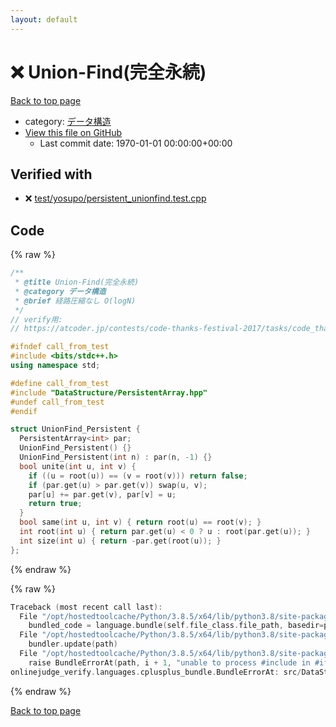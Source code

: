 ```yaml
---
layout: default
---
```


<!-- mathjax config similar to math.stackexchange -->
<script type="text/javascript" async
  src="https://cdnjs.cloudflare.com/ajax/libs/mathjax/2.7.5/MathJax.js?config=TeX-MML-AM_CHTML">
</script>
<script type="text/x-mathjax-config">
  MathJax.Hub.Config({
    TeX: { equationNumbers: { autoNumber: "AMS" }},
    tex2jax: {
      inlineMath: [ ['$','$'] ],
      processEscapes: true
    },
    "HTML-CSS": { matchFontHeight: false },
    displayAlign: "left",
    displayIndent: "2em"
  });
</script>

<script type="text/javascript" src="https://cdnjs.cloudflare.com/ajax/libs/jquery/3.4.1/jquery.min.js"></script>
<script src="https://cdn.jsdelivr.net/npm/jquery-balloon-js@1.1.2/jquery.balloon.min.js" integrity="sha256-ZEYs9VrgAeNuPvs15E39OsyOJaIkXEEt10fzxJ20+2I=" crossorigin="anonymous"></script>
<script type="text/javascript" src="../../../assets/js/copy-button.js"></script>
<link rel="stylesheet" href="../../../assets/css/copy-button.css" />


# :x: Union-Find(完全永続)

<a href="../../../index.html">Back to top page</a>

* category: <a href="../../../index.html#c1c7278649b583761cecd13e0628181d">データ構造</a>
* <a href="{{ site.github.repository_url }}/blob/master/src/DataStructure/UnionFind_Persistent.hpp">View this file on GitHub</a>
    - Last commit date: 1970-01-01 00:00:00+00:00




## Verified with

* :x: <a href="../../../verify/test/yosupo/persistent_unionfind.test.cpp.html">test/yosupo/persistent_unionfind.test.cpp</a>


## Code

<a id="unbundled"></a>
{% raw %}
```cpp
/**
 * @title Union-Find(完全永続)
 * @category データ構造
 * @brief 経路圧縮なし O(logN)
 */
// verify用:
// https://atcoder.jp/contests/code-thanks-festival-2017/tasks/code_thanks_festival_2017_h

#ifndef call_from_test
#include <bits/stdc++.h>
using namespace std;

#define call_from_test
#include "DataStructure/PersistentArray.hpp"
#undef call_from_test
#endif

struct UnionFind_Persistent {
  PersistentArray<int> par;
  UnionFind_Persistent() {}
  UnionFind_Persistent(int n) : par(n, -1) {}
  bool unite(int u, int v) {
    if ((u = root(u)) == (v = root(v))) return false;
    if (par.get(u) > par.get(v)) swap(u, v);
    par[u] += par.get(v), par[v] = u;
    return true;
  }
  bool same(int u, int v) { return root(u) == root(v); }
  int root(int u) { return par.get(u) < 0 ? u : root(par.get(u)); }
  int size(int u) { return -par.get(root(u)); }
};

```
{% endraw %}

<a id="bundled"></a>
{% raw %}
```cpp
Traceback (most recent call last):
  File "/opt/hostedtoolcache/Python/3.8.5/x64/lib/python3.8/site-packages/onlinejudge_verify/docs.py", line 349, in write_contents
    bundled_code = language.bundle(self.file_class.file_path, basedir=pathlib.Path.cwd())
  File "/opt/hostedtoolcache/Python/3.8.5/x64/lib/python3.8/site-packages/onlinejudge_verify/languages/cplusplus.py", line 185, in bundle
    bundler.update(path)
  File "/opt/hostedtoolcache/Python/3.8.5/x64/lib/python3.8/site-packages/onlinejudge_verify/languages/cplusplus_bundle.py", line 306, in update
    raise BundleErrorAt(path, i + 1, "unable to process #include in #if / #ifdef / #ifndef other than include guards")
onlinejudge_verify.languages.cplusplus_bundle.BundleErrorAt: src/DataStructure/UnionFind_Persistent.hpp: line 14: unable to process #include in #if / #ifdef / #ifndef other than include guards

```
{% endraw %}

<a href="../../../index.html">Back to top page</a>

